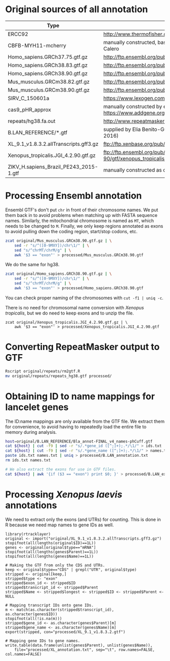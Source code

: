 # Original sources of all annotation

__Type__ | __Source__
--- | ---
ERCC92  |   http://www.thermofisher.com/order/catalog/product/4456739
CBFB-MYH11-mcherry  |   manually constructed, based on information from Fernando Calero
Homo_sapiens.GRCh37.75.gtf.gz	|	http://ftp.ensembl.org/pub/release-75/gtf/homo_sapiens/
Homo_sapiens.GRCh38.83.gtf.gz	|	http://ftp.ensembl.org/pub/release-83/gtf/homo_sapiens/
Homo_sapiens.GRCh38.90.gtf.gz  	|	http://ftp.ensembl.org/pub/release-90/gtf/homo_sapiens/
Mus_musculus.GRCm38.82.gtf.gz	|	http://ftp.ensembl.org/pub/release-82/gtf/mus_musculus/
Mus_musculus.GRCm38.90.gtf.gz	|	http://ftp.ensembl.org/pub/release-90/gtf/mus_musculus/
SIRV_C_150601a  |	https://www.lexogen.com/sirvs/
cas9_pHR_approx |   manually constructed by examining Cas9-coding domain in https://www.addgene.org/46911/
repeats/hg38.fa.out |	http://www.repeatmasker.org/species/hg.html
B.LAN_REFERENCE/*.gtf	|	supplied by Elia Benito-Gutierrez, via the EBI servers (Dec 16, 2016)
XL_9.1_v1.8.3.2.allTranscripts.gff3.gz  |   ftp://ftp.xenbase.org/pub/Genomics/JGI/Xenla9.1/1.8.3.2/
Xenopus_tropicalis.JGI_4.2.90.gtf.gz    |   ftp://ftp.ensembl.org/pub/release-90/gtf/xenopus_tropicalis/Xenopus_tropicalis.JGI_4.2.90.gtf.gz
ZIKV_H.sapiens_Brazil_PE243_2015-1.gtf  |   manually constructed as containing the entire Zika genome

# Processing Ensembl annotation

Ensembl GTF's don't put `chr` in front of their chromosome names.
We put them back in to avoid problems when matching up with FASTA sequence names.
Similarly, the mitochondrial chromosome is named as `MT`, which needs to be changed to `M`.
Finally, we only keep regions annotated as exons to avoid pulling down the coding region, start/stop codons, etc.

```sh
zcat original/Mus_musculus.GRCm38.90.gtf.gz | \
    sed -r "s/^([0-9MXY])/chr\1/" | \
    sed "s/^chrMT/chrM/g" | \
    awk '$3 == "exon"' > processed/Mus_musculus.GRCm38.90.gtf
```

We do the same for hg38.

```sh
zcat original/Homo_sapiens.GRCh38.90.gtf.gz | \
    sed -r "s/^([0-9MXY])/chr\1/" | \
    sed "s/^chrMT/chrM/g" | \
    awk '$3 == "exon"' > processed/Homo_sapiens.GRCh38.90.gtf
```

You can check proper naming of the chromosomes with `cut -f1 | uniq -c`.

There is no need for chromosomal name conversion with _Xenopus tropicalis_, but we do need to keep exons and to unzip the file.

```{r}
zcat original/Xenopus_tropicalis.JGI_4.2.90.gtf.gz | \
    awk '$3 == "exon"' > processed/Xenopus_tropicalis.JGI_4.2.90.gtf
```

# Converting RepeatMasker output to GTF

```sh
Rscript original/repeats/rm2gtf.R
mv original/repeats/repeats_hg38.gtf processed/
```

# Obtaining ID to name mappings for lancelet genes

The ID:name mappings are only available from the GTF file.
We extract them for convenience, to avoid having to repeatedly load the entire file to memory during analysis.

```sh
host=original/B.LAN_REFERENCE/Bla_annot-FINAL_v4_names-phCuff.gtf 
cat ${host} | cut -f9 | sed -r "s/.*gene_id ([^;]+);.*/\1/" > ids.txt
cat ${host} | cut -f9 | sed -r "s/.*gene_name ([^;]+);.*/\1/" > names.txt
paste ids.txt names.txt | uniq > processed/B.LAN_annotation.txt
rm ids.txt names.txt

# We also extract the exons for use in GTF files.
cat ${host} | awk '{if ($3 == "exon") print $0; }' > processed/B.LAN_exons.gtf
```

# Processing _Xenopus laevis_ annotations

We need to extract only the exons (and UTRs) for counting.
This is done in R because we need map names to gene IDs as well.

```{r}
library(rtracklayer)
original <- import("original/XL_9.1_v1.8.3.2.allTranscripts.gff3.gz")
stopifnot(all(lengths(original$ID)==1L))
genes <- original[original$type=="mRNA"]
stopifnot(all(lengths(genes$Parent)==1L))
stopifnot(all(lengths(genes$Name)==1L))

# Making the GTF from only the CDS and UTRs.
keep <- original$type=="CDS" | grepl("UTR", original$type)
stripped <- original[keep,]
stripped$type <- "exon"
stripped$exon_id <- stripped$ID
stripped$transcript_id <- stripped$Parent
stripped$Name <- stripped$longest <- stripped$ID <- stripped$Parent <- NULL

# Mapping transcript IDs onto gene IDs.
m <- match(as.character(stripped$transcript_id), as.character(genes$ID))
stopifnot(all(!is.na(m)))
stripped$gene_id <- as.character(genes$Parent)[m]
stripped$gene_name <- as.character(genes$Name)[m]
export(stripped, con="processed/XL_9.1_v1.8.3.2.gtf")

# Mapping gene IDs to gene names.
write.table(data.frame(unlist(genes$Parent), unlist(genes$Name)),
    file="processed/XL_annotation.txt", sep="\t", row.names=FALSE, col.names=FALSE)
```
